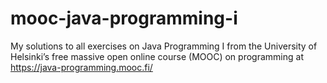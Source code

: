 # mooc-java-programming-i
My solutions to all exercises on Java Programming I from the University of Helsinki’s free massive open online course (MOOC) on programming at https://java-programming.mooc.fi/
